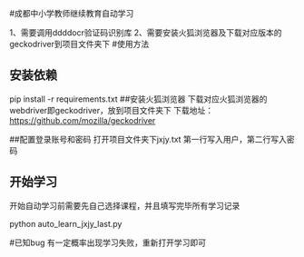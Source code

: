 #成都中小学教师继续教育自动学习

1、需要调用ddddocr验证码识别库
2、需要安装火狐浏览器及下载对应版本的geckodriver到项目文件夹下
#使用方法
## 安装依赖
 pip install -r requirements.txt
##安装火狐浏览器
下载对应火狐浏览器的webdriver即geckodriver，放到项目文件夹下
下载地址：https://github.com/mozilla/geckodriver

##配置登录账号和密码
打开项目文件夹下jxjy.txt  第一行写入用户，第二行写入密码

## 开始学习
开始自动学习前需要先自己选择课程，并且填写完毕所有学习记录

python  auto_learn_jxjy_last.py

#已知bug
有一定概率出现学习失败，重新打开学习即可
